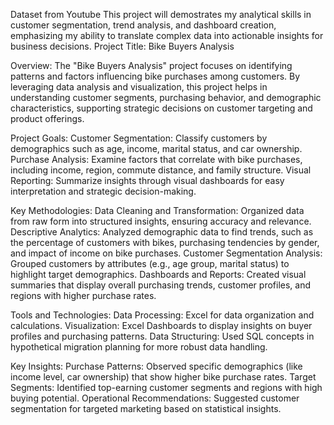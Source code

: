 Dataset from Youtube
This project will demostrates my analytical skills in customer segmentation, trend analysis, and dashboard creation, emphasizing my ability to translate complex data into actionable insights for business decisions.
Project Title: Bike Buyers Analysis

Overview:
The "Bike Buyers Analysis" project focuses on identifying patterns and factors influencing bike purchases among customers. By leveraging data analysis and visualization, this project helps in understanding customer segments, purchasing behavior, and demographic characteristics, supporting strategic decisions on customer targeting and product offerings.

Project Goals:
Customer Segmentation: Classify customers by demographics such as age, income, marital status, and car ownership.
Purchase Analysis: Examine factors that correlate with bike purchases, including income, region, commute distance, and family structure.
Visual Reporting: Summarize insights through visual dashboards for easy interpretation and strategic decision-making.

Key Methodologies:
Data Cleaning and Transformation: Organized data from raw form into structured insights, ensuring accuracy and relevance.
Descriptive Analytics: Analyzed demographic data to find trends, such as the percentage of customers with bikes, purchasing tendencies by gender, and impact of income on bike purchases.
Customer Segmentation Analysis: Grouped customers by attributes (e.g., age group, marital status) to highlight target demographics.
Dashboards and Reports: Created visual summaries that display overall purchasing trends, customer profiles, and regions with higher purchase rates.

Tools and Technologies:
Data Processing: Excel for data organization and calculations.
Visualization: Excel Dashboards to display insights on buyer profiles and purchasing patterns.
Data Structuring: Used SQL concepts in hypothetical migration planning for more robust data handling.

Key Insights:
Purchase Patterns: Observed specific demographics (like income level, car ownership) that show higher bike purchase rates.
Target Segments: Identified top-earning customer segments and regions with high buying potential.
Operational Recommendations: Suggested customer segmentation for targeted marketing based on statistical insights. 
